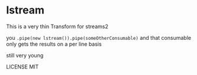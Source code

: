 # lstream

This is a very thin Transform for streams2

you `.pipe(new lstream()).pipe(someOtherConsumable)` and that consumable only
gets the results on a per line basis

still very young

LICENSE MIT
